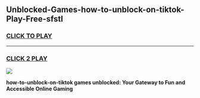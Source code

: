 
## Unblocked-Games-how-to-unblock-on-tiktok-Play-Free-sfstl
<h3>
<a href="https://premium76.site?title=how-to-unblock-on-tiktok&ref=23A">CLICK TO PLAY</a></h3>
<hr>

<h3>
<a href="https://premium76.site?title=how-to-unblock-on-tiktok&ref=23A">CLICK 2 PLAY</a>
  
</h3>

<a href="https://premium76.site?title=how-to-unblock-on-tiktok&ref=23A"><img src="https://clearcache.store/games.png"></a>


**how-to-unblock-on-tiktok games unblocked: Your Gateway to Fun and Accessible Online Gaming**
